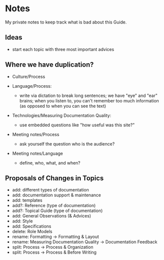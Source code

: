 Notes
=====

My private notes to keep track what is bad about this Guide.

Ideas
-----

* start each topic with three most important advices

Where we have duplication?
--------------------------

- Culture/Process

- Language/Process:
  - write via dictation to break long sentences; we have "eye" and "ear"
    brains; when you listen to, you can't remember too much information (as
    opposed to when you can see the text)

- Technologies/Measuring Documentation Quality:
  - use embedded questions like "how useful was this site?"

- Meeting notes/Process
  - ask yourself the question who is the audience? 

- Meeting notes/Language
  - define, who, what, and when?

Proposals of Changes in Topics
------------------------------

- add: different types of documentation
- add: documentation support & maintenance
- add: templates
- add?: Reference (type of documentation)
- add?: Topical Guide (type of documentation)
- add: General Observations (& Advices)
- add: Style
- add: Specifications
- delete: Role Models
- rename: Formatting -> Formatting & Layout
- rename: Measuring Documentation Quality -> Documentation Feedback
- split: Process -> Process & Organization
- split: Process -> Process & Before Writing